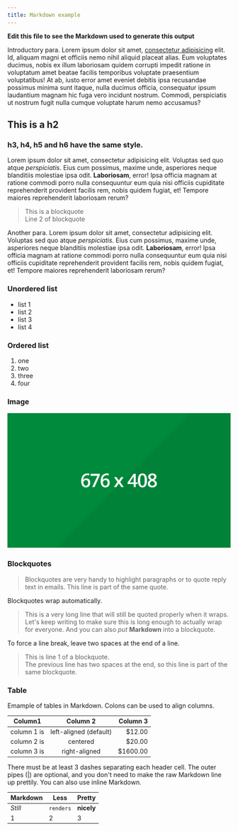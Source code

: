```yaml
---
title: Markdown example
---
```


**Edit this file to see the Markdown used to generate this output**

Introductory para. Lorem ipsum dolor sit amet, [consectetur adipisicing](http://www.example.com) elit. Id, aliquam magni et officiis nemo nihil aliquid placeat alias. Eum voluptates ducimus, nobis ex illum laboriosam quidem corrupti impedit ratione in voluptatum amet beatae facilis temporibus voluptate praesentium voluptatibus! At ab, iusto error amet eveniet debitis ipsa recusandae possimus minima sunt itaque, nulla ducimus officia, consequatur ipsum laudantium magnam hic fuga vero incidunt nostrum. Commodi, perspiciatis ut nostrum fugit nulla cumque voluptate harum nemo accusamus?


## This is a h2

### h3, h4, h5 and h6 have the same style.

Lorem ipsum dolor sit amet, consectetur adipisicing elit. Voluptas sed quo atque *perspiciatis*. Eius cum possimus, maxime unde, asperiores neque blanditiis molestiae ipsa odit. **Laboriosam**, error! Ipsa officia magnam at ratione commodi porro nulla consequuntur eum quia nisi officiis cupiditate reprehenderit provident facilis rem, nobis quidem fugiat, et! Tempore maiores reprehenderit laboriosam rerum?


> This is a blockquote  
Line 2 of blockquote

Another para. Lorem ipsum dolor sit amet, consectetur adipisicing elit. Voluptas sed quo atque *perspiciatis*. Eius cum possimus, maxime unde, asperiores neque blanditiis molestiae ipsa odit. **Laboriosam**, error! Ipsa officia magnam at ratione commodi porro nulla consequuntur eum quia nisi officiis cupiditate reprehenderit provident facilis rem, nobis quidem fugiat, et! Tempore maiores reprehenderit laboriosam rerum?


### Unordered list

- list 1
- list 2
- list 3
- list 4

### Ordered list

1. one
2. two
3. three
4. four

### Image

![Test](/assets/images/img-test.png "Test")

### Blockquotes

> Blockquotes are very handy to highlight paragraphs or to quote reply text in emails.
This line is part of the same quote.

Blockquotes wrap automatically.

> This is a very long line that will still be quoted properly when it wraps. Let's keep writing to make sure this is long enough to actually wrap for everyone. And you can also *put* **Markdown** into a blockquote.

To force a line break, leave two spaces at the end of a line.

> This is line 1 of a blockquote.  
The previous line has two spaces at the end, so this line is part of the same blockquote.

### Table

Emample of tables in Markdown. Colons can be used to align columns.

| Column1          | Column 2                    | Column 3 |
| ---------------- |:---------------------------:| --------:|
| column 1 is      | left-aligned (default)      |   $12.00 |
| column 2 is      | centered                    |   $20.00 |
| column 3 is      | right-aligned               | $1600.00 |

There must be at least 3 dashes separating each header cell.
The outer pipes (|) are optional, and you don't need to make the raw Markdown
line up prettily. You can also use inline Markdown.

Markdown | Less | Pretty
--- | --- | ---
*Still* | `renders` | **nicely**
1 | 2 | 3
